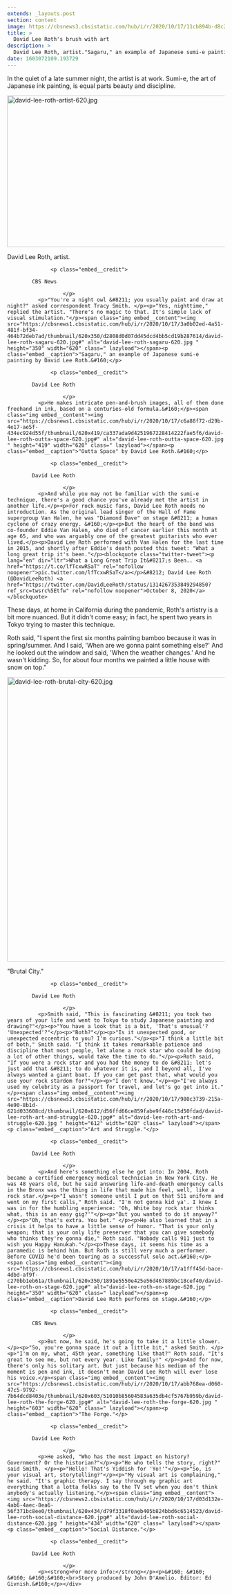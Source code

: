 ```yaml
--- 
extends: _layouts.post 
section: content 
image: https://cbsnews3.cbsistatic.com/hub/i/r/2020/10/17/11cb894b-d8c2-4d4b-bf20-baee8d8f9da8/thumbnail/1200x630/6b4ddb28202383a0ef393e113ba33d8b/david-lee-roth-sagaru-1280.jpg 
title: > 
  David Lee Roth's brush with art 
description: > 
  David Lee Roth, artist."Sagaru," an example of Japanese sumi-e painting by David Lee Roth.David Lee RothHe makes intricate pen-and-brush images, all of them done freehand in ink, based on a centuries-old formula."Outta Space" by David Lee Roth.But just because his medium of the moment is pen and ink, it doesn't mean David Lee Roth will ever lose his voice. 
date: 1603072109.193729 
--- 
```

<div><p>In the quiet of a late summer night, the artist is at work. Sumi-e, the art of Japanese ink painting, is equal parts beauty and discipline.</p><span class="img embed__content"><img src="https://cbsnews2.cbsistatic.com/hub/i/r/2020/10/17/ffe6d878-e99c-4d52-872a-e6798e42fa6a/thumbnail/620x350/a83d2dd031fee34dff7d4155fc71bf53/david-lee-roth-artist-620.jpg#" alt="david-lee-roth-artist-620.jpg " height="350" width="620" class=" lazyload"></span><p class="embed__caption">David Lee Roth, artist.</p>
        
                  <p class="embed__credit">
            
            CBS News

                      </p>
              <p>"You're a night owl &#8211; you usually paint and draw at night?" asked correspondent Tracy Smith. </p><p>"Yes, nighttime," replied the artist. "There's no magic to that. It's simple lack of visual stimulation."</p><span class="img embed__content"><img src="https://cbsnews1.cbsistatic.com/hub/i/r/2020/10/17/3a0b02ed-4a51-481f-bf34-464b72deb7ad/thumbnail/620x350/d2808d0d07dd45dcd4bb5cd19b287614/david-lee-roth-sagaru-620.jpg#" alt="david-lee-roth-sagaru-620.jpg " height="350" width="620" class=" lazyload"></span><p class="embed__caption">"Sagaru," an example of Japanese sumi-e painting by David Lee Roth.&#160;</p>
        
                  <p class="embed__credit">
            
            David Lee Roth

                      </p>
              <p>He makes intricate pen-and-brush images, all of them done freehand in ink, based on a centuries-old formula.&#160;</p><span class="img embed__content"><img src="https://cbsnews1.cbsistatic.com/hub/i/r/2020/10/17/c6a88f72-d29b-4e17-ae5f-434ec924d55f/thumbnail/620x419/ca337ada9d4251967228414222fae5f6/david-lee-roth-outta-space-620.jpg#" alt="david-lee-roth-outta-space-620.jpg " height="419" width="620" class=" lazyload"></span><p class="embed__caption">"Outta Space" by David Lee Roth.&#160;</p>
        
                  <p class="embed__credit">
            
            David Lee Roth

                      </p>
              <p>And while you may not be familiar with the sumi-e technique, there's a good chance you've already met the artist in another life.</p><p>For rock music fans, David Lee Roth needs no introduction. As the original lead singer of the Hall of Fame supergroup Van Halen, he was "Diamond Dave" on stage &#8211; a human cyclone of crazy energy. &#160;</p><p>But the heart of the band was co-founder Eddie Van Halen, who died of cancer earlier this month at age 65, and who was arguably one of the greatest guitarists who ever lived.</p><p>David Lee Roth performed with Van Halen for the last time in 2015, and shortly after Eddie's death posted this tweet: "What a long great trip it's been."</p><blockquote class="twitter-tweet"><p lang="en" dir="ltr">What a Long Great Trip It&#8217;s Been.. <a href="https://t.co/lfTcxwRSaT" rel="nofollow noopener">pic.twitter.com/lfTcxwRSaT</a></p>&#8212; David Lee Roth (@DavidLeeRoth) <a href="https://twitter.com/DavidLeeRoth/status/1314267353849294850?ref_src=twsrc%5Etfw" rel="nofollow noopener">October 8, 2020</a></blockquote>

  <p>These days, at home in California during the pandemic, Roth's artistry is a bit more nuanced. But it didn't come easy; in fact, he spent two years in Tokyo trying to master this technique. &#160;</p><p>Roth said, "I spent the first six months painting bamboo because it was in spring/summer. And I said, 'When are we gonna paint something else?' And he looked out the window and said, 'When the weather changes.' And he wasn't kidding. So, for about four months we painted a little house with snow on top."</p><span class="img embed__content"><img src="https://cbsnews3.cbsistatic.com/hub/i/r/2020/10/17/1a52dc8a-b1ac-42a9-844c-701aff6cfd88/thumbnail/620x657/020d14b23a24019d70f81a1033dc562f/david-lee-roth-brutal-city-620.jpg#" alt="david-lee-roth-brutal-city-620.jpg " height="657" width="620"></span><p class="embed__caption">"Brutal City."</p>
        
                  <p class="embed__credit">
            
            David Lee Roth

                      </p>
              <p>Smith said, "This is fascinating &#8211; you took two years of your life and went to Tokyo to study Japanese painting and drawing?"</p><p>"You have a look that is a bit, 'That's unusual'? 'Unexpected'?"</p><p>"Both?"</p><p>"Is it unexpected good, or unexpected eccentric to you? I'm curious."</p><p>"I think a little bit of both," Smith said. "I think it takes remarkable patience and discipline that most people, let alone a rock star who could be doing a lot of other things, would take the time to do."</p><p>Roth said, "If you were a rock star and you had the money to do &#8211; let's just add that &#8211; to do whatever it is, and I beyond all, I've always wanted a giant boat. If you can get past that, what would you use your rock stardom for?"</p><p>"I don't know."</p><p>"I've always used my celebrity as a passport for travel, and let's go get into it."</p><span class="img embed__content"><img src="https://cbsnews3.cbsistatic.com/hub/i/r/2020/10/17/980c3739-215a-4e90-8b1d-621d033608cd/thumbnail/620x612/d56ffd66ce859fabe9f446c15d50fdad/david-lee-roth-art-and-struggle-620.jpg#" alt="david-lee-roth-art-and-struggle-620.jpg " height="612" width="620" class=" lazyload"></span><p class="embed__caption">"Art and Struggle."</p>
        
                  <p class="embed__credit">
            
            David Lee Roth

                      </p>
              <p>And here's something else he got into: In 2004, Roth became a certified emergency medical technician in New York City. He was 48 years old, but he said answering life-and-death emergency calls in the Bronx was the thing in life that made him feel, well, like a rock star.</p><p>"I wasn't someone until I put on that 511 uniform and went on my first calls," Roth said. "I'm not gonna kid ya'. I knew I was in for the humbling experience: 'Oh, White boy rock star thinks what, this is an easy gig?'"</p><p>"But you wanted to do it anyway?"</p><p>"Oh, that's extra. You bet." </p><p>He also learned that in a crisis it helps to have a little sense of humor. "That is your only weapon; that is your only life preserver that you can give somebody who thinks they're gonna die," Roth said. "Nobody calls 911 just to wish you Happy Hanukah."</p><p>These days, it seems his time as a paramedic is behind him. But Roth is still very much a performer. Before COVID he'd been touring as a successful solo act.&#160;</p><span class="img embed__content"><img src="https://cbsnews1.cbsistatic.com/hub/i/r/2020/10/17/a1fff45d-bace-4dbd-af9f-c270bb1eb61a/thumbnail/620x350/1891e5550e425e56d467889bc18cef40/david-lee-roth-on-stage-620.jpg#" alt="david-lee-roth-on-stage-620.jpg " height="350" width="620" class=" lazyload"></span><p class="embed__caption">David Lee Roth performs on stage.&#160;</p>
        
                  <p class="embed__credit">
            
            CBS News

                      </p>
              <p>But now, he said, he's going to take it a little slower.</p><p>"So, you're gonna space it out a little bit," asked Smith. </p><p>"I'm on my, what, 45th year, something like that?" Roth said. "It's great to see me, but not every year. Like family!" </p><p>And for now, there's only his solitary art. But just because his medium of the moment is pen and ink, it doesn't mean David Lee Roth will ever lose his voice.</p><span class="img embed__content"><img src="https://cbsnews1.cbsistatic.com/hub/i/r/2020/10/17/abb768ea-d060-47c5-9792-7b64dcd8403e/thumbnail/620x603/51010b85604583a635db4cf5767b959b/david-lee-roth-the-forge-620.jpg#" alt="david-lee-roth-the-forge-620.jpg " height="603" width="620" class=" lazyload"></span><p class="embed__caption">"The Forge."</p>
        
                  <p class="embed__credit">
            
            David Lee Roth

                      </p>
              <p>He asked, "Who has the most impact on history? Government? Or the historian?"</p><p>"He who tells the story, right?" said Smith. </p><p>"Hello! That's Yiddish for 'Yo!'"</p><p>"So, is your visual art, storytelling?"</p><p>"My visual art is complaining," he said. "It's graphic therapy. I say through my graphic art everything that a lotta folks say to the TV set when you don't think anybody's actually listening."</p><span class="img embed__content"><img src="https://cbsnews2.cbsistatic.com/hub/i/r/2020/10/17/d03d132e-4ab6-4aec-8ea6-56f371bc8ee0/thumbnail/620x434/d79f3318f0aeb405b824bbd6c6514523/david-lee-roth-social-distance-620.jpg#" alt="david-lee-roth-social-distance-620.jpg " height="434" width="620" class=" lazyload"></span><p class="embed__caption">"Social Distance."</p>
        
                  <p class="embed__credit">
            
            David Lee Roth

                      </p>
              <p><strong>For more info:</strong></p><p>&#160; &#160; &#160; &#160;&#160;<br>Story produced by John D'Amelio. Editor: Ed Givnish.&#160;</p></div>